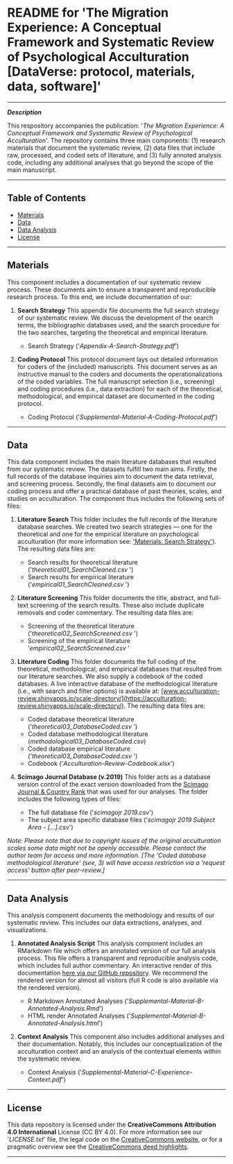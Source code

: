 
# README for 'The Migration Experience: A Conceptual Framework and Systematic Review of Psychological Acculturation [DataVerse: protocol, materials, data, software]'

---

***Description***

This respository accompanies the publication: '_The Migration Experience: A Conceptual Framework and Systematic Review of Psychological Acculturation_'. The repository contains three main components: (1) research materials that document the systematic review, (2) data files that include raw, processed, and coded sets of literature, and (3) fully annoted analysis code, including any additional analyses that go beyond the scope of the main manuscript.

---

## Table of Contents

- [Materials](#materials)
- [Data](#data)
- [Data Analysis](#data-analysis)
- [License](#license)

---

## Materials

This component includes a documentation of our systematic review process. These documents aim to ensure a transparent and reproducible research process. To this end, we include documentation of our:  

1. **Search Strategy**
This appendix file documents the full search strategy of our systematic review. We discuss the development of the search terms, the bibliographic databases used, and the search procedure for the two searches, targeting the theoretical and empirical literature.
    - Search Strategy ('_Appendix-A-Search-Strategy.pdf_')

2. **Coding Protocol**
This protocol document lays out detailed information for coders of the (included) manuscripts. This document serves as an instructive manual to the coders and documents the operationalizations of the coded variables. The full manuscript selection (i.e., screening) and coding procedures (i.e., data extraction) for each of the theoretical, methodological, and empirical dataset are documented in the coding protocol.
   - Coding Protocol ('_Supplemental-Material-A-Coding-Protocol.pdf_')

---

## Data

This data component includes the main literature databases that resulted from our systematic review. The datasets fulfill two main aims. Firstly, the full records of the database inquiries aim to document the data retrieval, and screening process. Secondly, the final datasets aim to document our coding process and offer a practical database of past theories, scales, and studies on acculturation. The component thus includes the following sets of files:

1. **Literature Search**
This folder includes the full records of the literature database searches. We created two search strategies — one for the theoretical and one for the empirical literature on psychological acculturation (for more information see: ['Materials: Search Strategy'](#materials)). The resulting data files are:
    - Search results for theoretical literature ('_theoretical01_SearchCleaned.csv_ ')
    - Search results for empirical literature ('_empirical01_SearchCleaned.csv_ ')

2. **Literature Screening**
This folder documents the title, abstract, and full-text screening of the search results. These also include duplicate removals and coder commentary. The resulting data files are:
    - Screening of the theoretical literature ('_theoretical02_SearchScreened.csv_ ')
    - Screening of the empirical literature '_empirical02_SearchScreened.csv_ '

3. **Literature Coding**
This folder documents the full coding of the theoretical, methodological, and empirical databases that resulted from our literature searches. We also supply a codebook of the coded databases. A live interactive database of the methodological literature (i.e., with search and filter options) is available at: [www.acculturation-review.shinyapps.io/scale-directory/](https://acculturation-review.shinyapps.io/scale-directory/). The resulting data files are:
    - Coded database theoretical literature ('_theoretical03_DatabaseCoded.csv_ ')
    - Coded database methodological literature (_methodological03_DatabaseCoded.csv_)
    - Coded database empirical literature ('_theoretical03_DatabaseCoded.csv_ ')
    - Codebook ('_Acculturation-Review-Codebook.xlsx_')

1. **Scimago Journal Database (v.2019)**
This folder acts as a database version control of the exact version downloaded from the [Scimago Journal & Country Rank](https://www.scimagojr.com/journalrank.php) that was used for our analyses. The folder includes the following types of files:
    - The full database file ('_scimagojr 2019.csv_')
    - The subject area specific database files ('_scimagojr 2019  Subject Area - [...].csv_')

_Note: Please note that due to copyright issues of the original acculturation scales some data might not be openly accessible. Please contact the author team for access and more information.
[The 'Coded database methodological literature' (see, 3) will have access restriction via a 'request access' button after peer-review.]_

---

## Data Analysis

This analysis component documents the methodology and results of our systematic review. This includes our data extractions, analyses, and visualizations.

1. **Annotated Analysis Script**
This analysis component includes an RMarkdown file which offers an annotated version of our full analysis process. This file offers a transparent and reproducible analysis code, which includes full author commentary. An interactive render of this documentation [here via our GitHub repository](https://janniscodes.github.io/acculturation-review/Supplemental-Material-B-Annotated-Analysis). We recommend the rendered version for almost all visitors (full R code is also available via the rendered version).
   - R Markdown Annotated Analyses ('_Supplemental-Material-B-Annotated-Analysis.Rmd_')
   - HTML render Annotated Analyses ('_Supplemental-Material-B-Annotated-Analysis.html_')

2. **Context Analysis**
This component also includes additional analyses and their documentation. Notably, this includes our conceptualization of the acculturation context and an analysis of the contextual elements within the systematic review.
   - Context Analysis ('_Supplemental-Material-C-Experience-Context.pdf_')

---

## License

This data repository is licensed under the **CreativeCommons Attribution 4.0 International** License (CC BY 4.0). For more information see our '_LICENSE.txt_' file, the legal code on the [CreativeCommons website](https://creativecommons.org/licenses/by/4.0/legalcode), or for a pragmatic overview see the [CreativeCommons deed highlights](https://creativecommons.org/licenses/by/4.0/).

---
